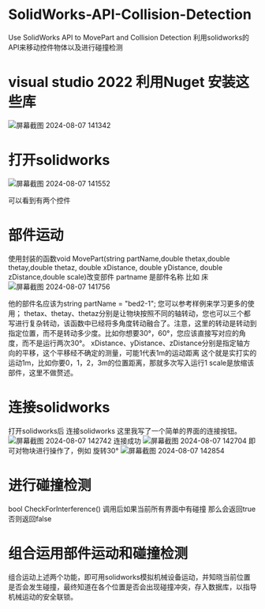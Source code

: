 # SolidWorks-API-Collision-Detection
Use SolidWorks API to MovePart and Collision Detection   利用solidworks的API来移动控件物体以及进行碰撞检测

# visual studio 2022 利用Nuget 安装这些库
![屏幕截图 2024-08-07 141342](https://github.com/user-attachments/assets/5fd6c706-3f0a-40ef-acfe-d368b8f78d13)


# 打开solidworks
![屏幕截图 2024-08-07 141552](https://github.com/user-attachments/assets/18a7da0d-a5f4-46ba-9588-aa987a4b792b)

可以看到有两个控件
# 部件运动
使用封装的函数void MovePart(string partName,double thetax,double thetay,double thetaz, double xDistance, double yDistance, double zDistance,double scale)改变部件
partname 是部件名称 比如 床 ![屏幕截图 2024-08-07 141756](https://github.com/user-attachments/assets/d1bc08b9-eee5-4537-91a8-f998966a5623)

他的部件名应该为string partName = "bed2-1"; 您可以参考样例来学习更多的使用；
thetax、thetay、thetaz分别是让物块按照不同的轴转动，您也可以三个都写进行复杂转动，该函数中已经将多角度转动融合了。注意，这里的转动是转动到指定位置，而不是转动多少度。比如你想要30°，60°，您应该直接写对应的角度，而不是运行两次30°。
xDistance、yDistance、zDistance分别是指定轴方向的平移，这个平移经不确定的测量，可能1代表1m的运动距离 这个就是实打实的运动1m，比如你要0，1，2，3m的位置距离，那就多次写入运行1
scale是放缩该部件，这里不做赘述。
# 连接solidworks 
打开solidworks后 连接solidworks 这里我写了一个简单的界面的连接按钮。
![屏幕截图 2024-08-07 142742](https://github.com/user-attachments/assets/72ed5d46-108e-4adc-8fe6-c05b55be0460)
连接成功 
![屏幕截图 2024-08-07 142704](https://github.com/user-attachments/assets/6dc80dfe-6e9a-4476-a8c5-67905fe08ed6)
即可对物块进行操作了，例如 旋转30° 
![屏幕截图 2024-08-07 142854](https://github.com/user-attachments/assets/190aa291-b518-498a-8d0d-4fd72354c0b5)

# 进行碰撞检测
bool CheckForInterference() 调用后如果当前所有界面中有碰撞 那么会返回true 否则返回false
# 组合运用部件运动和碰撞检测
组合运动上述两个功能，即可用solidworks模拟机械设备运动，并知晓当前位置是否会发生碰撞，最终知道在各个位置是否会出现碰撞冲突，存入数据库，以指导机械运动的安全联锁。
